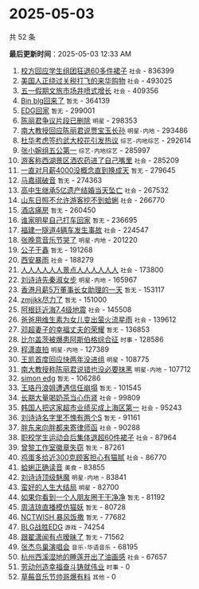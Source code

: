 # 2025-05-03

共 52 条


<!-- BEGIN -->

**最后更新时间**：2025-05-03 12:33 AM
1. [校方回应学生组团狂退60多件裙子](https://m.weibo.cn/search?containerid=100103type%3D1%26t%3D10%26q%3D%23%E6%A0%A1%E6%96%B9%E5%9B%9E%E5%BA%94%E5%AD%A6%E7%94%9F%E7%BB%84%E5%9B%A2%E7%8B%82%E9%80%8060%E5%A4%9A%E4%BB%B6%E8%A3%99%E5%AD%90%23&stream_entry_id=31&isnewpage=1&extparam=seat%3D1%26dgr%3D0%26stream_entry_id%3D31%26flag%3D1%26pos%3D0%26filter_type%3Drealtimehot%26lcate%3D5001%26c_type%3D31%26realpos%3D1%26q%3D%2523%25E6%25A0%25A1%25E6%2596%25B9%25E5%259B%259E%25E5%25BA%2594%25E5%25AD%25A6%25E7%2594%259F%25E7%25BB%2584%25E5%259B%25A2%25E7%258B%2582%25E9%2580%258060%25E5%25A4%259A%25E4%25BB%25B6%25E8%25A3%2599%25E5%25AD%2590%2523%26cate%3D5001%26band_rank%3D1%26display_time%3D1746203620%26pre_seqid%3D174620362022001801738132) `社会` - 836399
2. [美国人正绕过关税打飞的来华购物](https://m.weibo.cn/search?containerid=100103type%3D1%26t%3D10%26q%3D%23%E7%BE%8E%E5%9B%BD%E4%BA%BA%E6%AD%A3%E7%BB%95%E8%BF%87%E5%85%B3%E7%A8%8E%E6%89%93%E9%A3%9E%E7%9A%84%E6%9D%A5%E5%8D%8E%E8%B4%AD%E7%89%A9%23&stream_entry_id=31&isnewpage=1&extparam=seat%3D1%26dgr%3D0%26stream_entry_id%3D31%26flag%3D1%26pos%3D1%26filter_type%3Drealtimehot%26lcate%3D5001%26c_type%3D31%26realpos%3D2%26q%3D%2523%25E7%25BE%258E%25E5%259B%25BD%25E4%25BA%25BA%25E6%25AD%25A3%25E7%25BB%2595%25E8%25BF%2587%25E5%2585%25B3%25E7%25A8%258E%25E6%2589%2593%25E9%25A3%259E%25E7%259A%2584%25E6%259D%25A5%25E5%258D%258E%25E8%25B4%25AD%25E7%2589%25A9%2523%26cate%3D5001%26band_rank%3D2%26display_time%3D1746203620%26pre_seqid%3D174620362022001801738132) `社会` - 493025
3. [五一假期文旅市场井喷式增长](https://m.weibo.cn/search?containerid=100103type%3D1%26t%3D10%26q%3D%23%E4%BA%94%E4%B8%80%E5%81%87%E6%9C%9F%E6%96%87%E6%97%85%E5%B8%82%E5%9C%BA%E4%BA%95%E5%96%B7%E5%BC%8F%E5%A2%9E%E9%95%BF%23&stream_entry_id=31&isnewpage=1&extparam=seat%3D1%26dgr%3D0%26stream_entry_id%3D31%26flag%3D0%26pos%3D2%26filter_type%3Drealtimehot%26lcate%3D5001%26c_type%3D31%26realpos%3D3%26q%3D%2523%25E4%25BA%2594%25E4%25B8%2580%25E5%2581%2587%25E6%259C%259F%25E6%2596%2587%25E6%2597%2585%25E5%25B8%2582%25E5%259C%25BA%25E4%25BA%2595%25E5%2596%25B7%25E5%25BC%258F%25E5%25A2%259E%25E9%2595%25BF%2523%26cate%3D5001%26band_rank%3D3%26display_time%3D1746203620%26pre_seqid%3D174620362022001801738132) `社会` - 409356
4. [Bin blg回来了](https://m.weibo.cn/search?containerid=100103type%3D1%26t%3D10%26q%3DBin+blg%E5%9B%9E%E6%9D%A5%E4%BA%86&stream_entry_id=31&isnewpage=1&extparam=seat%3D1%26dgr%3D0%26stream_entry_id%3D31%26flag%3D0%26pos%3D4%26filter_type%3Drealtimehot%26lcate%3D5001%26c_type%3D31%26realpos%3D4%26q%3DBin%2520blg%25E5%259B%259E%25E6%259D%25A5%25E4%25BA%2586%26cate%3D5001%26band_rank%3D4%26display_time%3D1746203620%26pre_seqid%3D174620362022001801738132) `暂无` - 364139
5. [EDG回家](https://m.weibo.cn/search?containerid=100103type%3D1%26t%3D10%26q%3DEDG%E5%9B%9E%E5%AE%B6&stream_entry_id=31&isnewpage=1&extparam=seat%3D1%26dgr%3D0%26stream_entry_id%3D31%26flag%3D0%26pos%3D5%26filter_type%3Drealtimehot%26lcate%3D5001%26c_type%3D31%26realpos%3D5%26q%3DEDG%25E5%259B%259E%25E5%25AE%25B6%26cate%3D5001%26band_rank%3D5%26display_time%3D1746203620%26pre_seqid%3D174620362022001801738132) `暂无` - 299001
6. [陈丽君争议片段已删除](https://m.weibo.cn/search?containerid=100103type%3D1%26t%3D10%26q%3D%23%E9%99%88%E4%B8%BD%E5%90%9B%E4%BA%89%E8%AE%AE%E7%89%87%E6%AE%B5%E5%B7%B2%E5%88%A0%E9%99%A4%23&stream_entry_id=31&isnewpage=1&extparam=seat%3D1%26dgr%3D0%26stream_entry_id%3D31%26flag%3D1%26pos%3D6%26filter_type%3Drealtimehot%26lcate%3D5001%26c_type%3D31%26realpos%3D6%26q%3D%2523%25E9%2599%2588%25E4%25B8%25BD%25E5%2590%259B%25E4%25BA%2589%25E8%25AE%25AE%25E7%2589%2587%25E6%25AE%25B5%25E5%25B7%25B2%25E5%2588%25A0%25E9%2599%25A4%2523%26cate%3D5001%26band_rank%3D6%26display_time%3D1746203620%26pre_seqid%3D174620362022001801738132) `明星` - 298353
7. [南大教授回应陈丽君说贾宝玉长孙](https://m.weibo.cn/search?containerid=100103type%3D1%26t%3D10%26q%3D%23%E5%8D%97%E5%A4%A7%E6%95%99%E6%8E%88%E5%9B%9E%E5%BA%94%E9%99%88%E4%B8%BD%E5%90%9B%E8%AF%B4%E8%B4%BE%E5%AE%9D%E7%8E%89%E9%95%BF%E5%AD%99%23&stream_entry_id=31&isnewpage=1&extparam=seat%3D1%26dgr%3D0%26stream_entry_id%3D31%26flag%3D2%26pos%3D7%26filter_type%3Drealtimehot%26lcate%3D5001%26c_type%3D31%26realpos%3D7%26q%3D%2523%25E5%258D%2597%25E5%25A4%25A7%25E6%2595%2599%25E6%258E%2588%25E5%259B%259E%25E5%25BA%2594%25E9%2599%2588%25E4%25B8%25BD%25E5%2590%259B%25E8%25AF%25B4%25E8%25B4%25BE%25E5%25AE%259D%25E7%258E%2589%25E9%2595%25BF%25E5%25AD%2599%2523%26cate%3D5001%26band_rank%3D7%26display_time%3D1746203620%26pre_seqid%3D174620362022001801738132) `明星-内地` - 293486
8. [杜华考虑签约武大校花引发热议](https://m.weibo.cn/search?containerid=100103type%3D1%26t%3D10%26q%3D%E6%9D%9C%E5%8D%8E%E8%80%83%E8%99%91%E7%AD%BE%E7%BA%A6%E6%AD%A6%E5%A4%A7%E6%A0%A1%E8%8A%B1%E5%BC%95%E5%8F%91%E7%83%AD%E8%AE%AE&stream_entry_id=31&isnewpage=1&extparam=seat%3D1%26dgr%3D0%26stream_entry_id%3D31%26flag%3D2%26pos%3D8%26filter_type%3Drealtimehot%26lcate%3D5001%26c_type%3D31%26realpos%3D8%26q%3D%25E6%259D%259C%25E5%258D%258E%25E8%2580%2583%25E8%2599%2591%25E7%25AD%25BE%25E7%25BA%25A6%25E6%25AD%25A6%25E5%25A4%25A7%25E6%25A0%25A1%25E8%258A%25B1%25E5%25BC%2595%25E5%258F%2591%25E7%2583%25AD%25E8%25AE%25AE%26cate%3D5001%26band_rank%3D8%26display_time%3D1746203620%26pre_seqid%3D174620362022001801738132) `综艺-内地综艺` - 292614
9. [张小婉组五公第一](https://m.weibo.cn/search?containerid=100103type%3D1%26t%3D10%26q%3D%23%E5%BC%A0%E5%B0%8F%E5%A9%89%E7%BB%84%E4%BA%94%E5%85%AC%E7%AC%AC%E4%B8%80%23&stream_entry_id=31&isnewpage=1&extparam=seat%3D1%26dgr%3D0%26stream_entry_id%3D31%26flag%3D0%26pos%3D9%26filter_type%3Drealtimehot%26lcate%3D5001%26c_type%3D31%26realpos%3D9%26q%3D%2523%25E5%25BC%25A0%25E5%25B0%258F%25E5%25A9%2589%25E7%25BB%2584%25E4%25BA%2594%25E5%2585%25AC%25E7%25AC%25AC%25E4%25B8%2580%2523%26cate%3D5001%26band_rank%3D9%26display_time%3D1746203620%26pre_seqid%3D174620362022001801738132) `综艺-内地综艺` - 285997
10. [游客称西湖景区洒农药进了自己嘴里](https://m.weibo.cn/search?containerid=100103type%3D1%26t%3D10%26q%3D%23%E6%B8%B8%E5%AE%A2%E7%A7%B0%E8%A5%BF%E6%B9%96%E6%99%AF%E5%8C%BA%E6%B4%92%E5%86%9C%E8%8D%AF%E8%BF%9B%E4%BA%86%E8%87%AA%E5%B7%B1%E5%98%B4%E9%87%8C%23&stream_entry_id=31&isnewpage=1&extparam=seat%3D1%26dgr%3D0%26stream_entry_id%3D31%26flag%3D1%26pos%3D10%26filter_type%3Drealtimehot%26lcate%3D5001%26c_type%3D31%26realpos%3D10%26q%3D%2523%25E6%25B8%25B8%25E5%25AE%25A2%25E7%25A7%25B0%25E8%25A5%25BF%25E6%25B9%2596%25E6%2599%25AF%25E5%258C%25BA%25E6%25B4%2592%25E5%2586%259C%25E8%258D%25AF%25E8%25BF%259B%25E4%25BA%2586%25E8%2587%25AA%25E5%25B7%25B1%25E5%2598%25B4%25E9%2587%258C%2523%26cate%3D5001%26band_rank%3D10%26display_time%3D1746203620%26pre_seqid%3D174620362022001801738132) `社会` - 285209
11. [一直对月薪4000没概念直到换成天](https://m.weibo.cn/search?containerid=100103type%3D1%26t%3D10%26q%3D%E4%B8%80%E7%9B%B4%E5%AF%B9%E6%9C%88%E8%96%AA4000%E6%B2%A1%E6%A6%82%E5%BF%B5%E7%9B%B4%E5%88%B0%E6%8D%A2%E6%88%90%E5%A4%A9&stream_entry_id=31&isnewpage=1&extparam=seat%3D1%26dgr%3D0%26stream_entry_id%3D31%26flag%3D2%26pos%3D11%26filter_type%3Drealtimehot%26lcate%3D5001%26c_type%3D31%26realpos%3D11%26q%3D%25E4%25B8%2580%25E7%259B%25B4%25E5%25AF%25B9%25E6%259C%2588%25E8%2596%25AA4000%25E6%25B2%25A1%25E6%25A6%2582%25E5%25BF%25B5%25E7%259B%25B4%25E5%2588%25B0%25E6%258D%25A2%25E6%2588%2590%25E5%25A4%25A9%26cate%3D5001%26band_rank%3D11%26display_time%3D1746203620%26pre_seqid%3D174620362022001801738132) `暂无` - 279645
12. [马嘉祺破音](https://m.weibo.cn/search?containerid=100103type%3D1%26t%3D10%26q%3D%23%E9%A9%AC%E5%98%89%E7%A5%BA%E7%A0%B4%E9%9F%B3%23&stream_entry_id=31&isnewpage=1&extparam=seat%3D1%26dgr%3D0%26stream_entry_id%3D31%26flag%3D1%26pos%3D12%26filter_type%3Drealtimehot%26lcate%3D5001%26c_type%3D31%26realpos%3D12%26q%3D%2523%25E9%25A9%25AC%25E5%2598%2589%25E7%25A5%25BA%25E7%25A0%25B4%25E9%259F%25B3%2523%26cate%3D5001%26band_rank%3D12%26display_time%3D1746203620%26pre_seqid%3D174620362022001801738132) `暂无` - 274363
13. [高中生继承5亿遗产结婚当天坠亡](https://m.weibo.cn/search?containerid=100103type%3D1%26t%3D10%26q%3D%23%E9%AB%98%E4%B8%AD%E7%94%9F%E7%BB%A7%E6%89%BF5%E4%BA%BF%E9%81%97%E4%BA%A7%E7%BB%93%E5%A9%9A%E5%BD%93%E5%A4%A9%E5%9D%A0%E4%BA%A1%23&stream_entry_id=31&isnewpage=1&extparam=seat%3D1%26dgr%3D0%26stream_entry_id%3D31%26flag%3D2%26pos%3D13%26filter_type%3Drealtimehot%26lcate%3D5001%26c_type%3D31%26realpos%3D13%26q%3D%2523%25E9%25AB%2598%25E4%25B8%25AD%25E7%2594%259F%25E7%25BB%25A7%25E6%2589%25BF5%25E4%25BA%25BF%25E9%2581%2597%25E4%25BA%25A7%25E7%25BB%2593%25E5%25A9%259A%25E5%25BD%2593%25E5%25A4%25A9%25E5%259D%25A0%25E4%25BA%25A1%2523%26cate%3D5001%26band_rank%3D13%26display_time%3D1746203620%26pre_seqid%3D174620362022001801738132) `社会` - 267532
14. [山东日照不允许游客挖不到蛤蜊](https://m.weibo.cn/search?containerid=100103type%3D1%26t%3D10%26q%3D%23%E5%B1%B1%E4%B8%9C%E6%97%A5%E7%85%A7%E4%B8%8D%E5%85%81%E8%AE%B8%E6%B8%B8%E5%AE%A2%E6%8C%96%E4%B8%8D%E5%88%B0%E8%9B%A4%E8%9C%8A%23&stream_entry_id=31&isnewpage=1&extparam=seat%3D1%26dgr%3D0%26stream_entry_id%3D31%26flag%3D0%26pos%3D14%26filter_type%3Drealtimehot%26lcate%3D5001%26c_type%3D31%26realpos%3D14%26q%3D%2523%25E5%25B1%25B1%25E4%25B8%259C%25E6%2597%25A5%25E7%2585%25A7%25E4%25B8%258D%25E5%2585%2581%25E8%25AE%25B8%25E6%25B8%25B8%25E5%25AE%25A2%25E6%258C%2596%25E4%25B8%258D%25E5%2588%25B0%25E8%259B%25A4%25E8%259C%258A%2523%26cate%3D5001%26band_rank%3D14%26display_time%3D1746203620%26pre_seqid%3D174620362022001801738132) `社会` - 266770
15. [酒店痛房](https://m.weibo.cn/search?containerid=100103type%3D1%26t%3D10%26q%3D%E9%85%92%E5%BA%97%E7%97%9B%E6%88%BF&stream_entry_id=31&isnewpage=1&extparam=seat%3D1%26dgr%3D0%26stream_entry_id%3D31%26flag%3D2%26pos%3D15%26filter_type%3Drealtimehot%26lcate%3D5001%26c_type%3D31%26realpos%3D15%26q%3D%25E9%2585%2592%25E5%25BA%2597%25E7%2597%259B%25E6%2588%25BF%26cate%3D5001%26band_rank%3D15%26display_time%3D1746203620%26pre_seqid%3D174620362022001801738132) `暂无` - 260450
16. [谁家明星自己打车回家](https://m.weibo.cn/search?containerid=100103type%3D1%26t%3D10%26q%3D%E8%B0%81%E5%AE%B6%E6%98%8E%E6%98%9F%E8%87%AA%E5%B7%B1%E6%89%93%E8%BD%A6%E5%9B%9E%E5%AE%B6&stream_entry_id=31&isnewpage=1&extparam=seat%3D1%26dgr%3D0%26stream_entry_id%3D31%26flag%3D2%26pos%3D16%26filter_type%3Drealtimehot%26lcate%3D5001%26c_type%3D31%26realpos%3D16%26q%3D%25E8%25B0%2581%25E5%25AE%25B6%25E6%2598%258E%25E6%2598%259F%25E8%2587%25AA%25E5%25B7%25B1%25E6%2589%2593%25E8%25BD%25A6%25E5%259B%259E%25E5%25AE%25B6%26cate%3D5001%26band_rank%3D16%26display_time%3D1746203620%26pre_seqid%3D174620362022001801738132) `暂无` - 236695
17. [福建一隧道4辆车发生事故](https://m.weibo.cn/search?containerid=100103type%3D1%26t%3D10%26q%3D%23%E7%A6%8F%E5%BB%BA%E4%B8%80%E9%9A%A7%E9%81%934%E8%BE%86%E8%BD%A6%E5%8F%91%E7%94%9F%E4%BA%8B%E6%95%85%23&stream_entry_id=31&isnewpage=1&extparam=seat%3D1%26dgr%3D0%26stream_entry_id%3D31%26flag%3D0%26pos%3D17%26filter_type%3Drealtimehot%26lcate%3D5001%26c_type%3D31%26realpos%3D17%26q%3D%2523%25E7%25A6%258F%25E5%25BB%25BA%25E4%25B8%2580%25E9%259A%25A7%25E9%2581%25934%25E8%25BE%2586%25E8%25BD%25A6%25E5%258F%2591%25E7%2594%259F%25E4%25BA%258B%25E6%2595%2585%2523%26cate%3D5001%26band_rank%3D17%26display_time%3D1746203620%26pre_seqid%3D174620362022001801738132) `社会` - 224547
18. [张晚意音乐节哭了](https://m.weibo.cn/search?containerid=100103type%3D1%26t%3D10%26q%3D%23%E5%BC%A0%E6%99%9A%E6%84%8F%E9%9F%B3%E4%B9%90%E8%8A%82%E5%93%AD%E4%BA%86%23&stream_entry_id=31&isnewpage=1&extparam=seat%3D1%26dgr%3D0%26stream_entry_id%3D31%26flag%3D0%26pos%3D18%26filter_type%3Drealtimehot%26lcate%3D5001%26c_type%3D31%26realpos%3D18%26q%3D%2523%25E5%25BC%25A0%25E6%2599%259A%25E6%2584%258F%25E9%259F%25B3%25E4%25B9%2590%25E8%258A%2582%25E5%2593%25AD%25E4%25BA%2586%2523%26cate%3D5001%26band_rank%3D18%26display_time%3D1746203620%26pre_seqid%3D174620362022001801738132) `明星-内地` - 201220
19. [公子于鑫](https://m.weibo.cn/search?containerid=100103type%3D1%26t%3D10%26q%3D%23%E5%85%AC%E5%AD%90%E4%BA%8E%E9%91%AB%23&stream_entry_id=31&isnewpage=1&extparam=seat%3D1%26dgr%3D0%26stream_entry_id%3D31%26flag%3D1%26pos%3D19%26filter_type%3Drealtimehot%26lcate%3D5001%26c_type%3D31%26realpos%3D19%26q%3D%2523%25E5%2585%25AC%25E5%25AD%2590%25E4%25BA%258E%25E9%2591%25AB%2523%26cate%3D5001%26band_rank%3D19%26display_time%3D1746203620%26pre_seqid%3D174620362022001801738132) `暂无` - 191268
20. [西安暴雨](https://m.weibo.cn/search?containerid=100103type%3D1%26t%3D10%26q%3D%E8%A5%BF%E5%AE%89%E6%9A%B4%E9%9B%A8&stream_entry_id=31&isnewpage=1&extparam=seat%3D1%26dgr%3D0%26stream_entry_id%3D31%26flag%3D0%26pos%3D20%26filter_type%3Drealtimehot%26lcate%3D5001%26c_type%3D31%26realpos%3D20%26q%3D%25E8%25A5%25BF%25E5%25AE%2589%25E6%259A%25B4%25E9%259B%25A8%26cate%3D5001%26band_rank%3D20%26display_time%3D1746203620%26pre_seqid%3D174620362022001801738132) `社会` - 188279
21. [人人人人人人景点人人人人人人](https://m.weibo.cn/search?containerid=100103type%3D1%26t%3D10%26q%3D%23%E4%BA%BA%E4%BA%BA%E4%BA%BA%E4%BA%BA%E4%BA%BA%E4%BA%BA%E6%99%AF%E7%82%B9%E4%BA%BA%E4%BA%BA%E4%BA%BA%E4%BA%BA%E4%BA%BA%E4%BA%BA%23&stream_entry_id=31&isnewpage=1&extparam=seat%3D1%26dgr%3D0%26stream_entry_id%3D31%26flag%3D0%26pos%3D21%26filter_type%3Drealtimehot%26lcate%3D5001%26c_type%3D31%26realpos%3D21%26q%3D%2523%25E4%25BA%25BA%25E4%25BA%25BA%25E4%25BA%25BA%25E4%25BA%25BA%25E4%25BA%25BA%25E4%25BA%25BA%25E6%2599%25AF%25E7%2582%25B9%25E4%25BA%25BA%25E4%25BA%25BA%25E4%25BA%25BA%25E4%25BA%25BA%25E4%25BA%25BA%25E4%25BA%25BA%2523%26cate%3D5001%26band_rank%3D21%26display_time%3D1746203620%26pre_seqid%3D174620362022001801738132) `社会` - 173800
22. [刘诗诗先秦淑女步](https://m.weibo.cn/search?containerid=100103type%3D1%26t%3D10%26q%3D%23%E5%88%98%E8%AF%97%E8%AF%97%E5%85%88%E7%A7%A6%E6%B7%91%E5%A5%B3%E6%AD%A5%23&stream_entry_id=31&isnewpage=1&extparam=seat%3D1%26dgr%3D0%26stream_entry_id%3D31%26flag%3D0%26pos%3D22%26filter_type%3Drealtimehot%26lcate%3D5001%26c_type%3D31%26realpos%3D22%26q%3D%2523%25E5%2588%2598%25E8%25AF%2597%25E8%25AF%2597%25E5%2585%2588%25E7%25A7%25A6%25E6%25B7%2591%25E5%25A5%25B3%25E6%25AD%25A5%2523%26cate%3D5001%26band_rank%3D22%26display_time%3D1746203620%26pre_seqid%3D174620362022001801738132) `明星-内地` - 165967
23. [香港月薪5万董事长女助理的一天](https://m.weibo.cn/search?containerid=100103type%3D1%26t%3D10%26q%3D%E9%A6%99%E6%B8%AF%E6%9C%88%E8%96%AA5%E4%B8%87%E8%91%A3%E4%BA%8B%E9%95%BF%E5%A5%B3%E5%8A%A9%E7%90%86%E7%9A%84%E4%B8%80%E5%A4%A9&stream_entry_id=31&isnewpage=1&extparam=seat%3D1%26dgr%3D0%26stream_entry_id%3D31%26flag%3D2%26pos%3D23%26filter_type%3Drealtimehot%26lcate%3D5001%26c_type%3D31%26realpos%3D23%26q%3D%25E9%25A6%2599%25E6%25B8%25AF%25E6%259C%2588%25E8%2596%25AA5%25E4%25B8%2587%25E8%2591%25A3%25E4%25BA%258B%25E9%2595%25BF%25E5%25A5%25B3%25E5%258A%25A9%25E7%2590%2586%25E7%259A%2584%25E4%25B8%2580%25E5%25A4%25A9%26cate%3D5001%26band_rank%3D23%26display_time%3D1746203620%26pre_seqid%3D174620362022001801738132) `暂无` - 153117
24. [zmjjkk尽力了](https://m.weibo.cn/search?containerid=100103type%3D1%26t%3D10%26q%3Dzmjjkk%E5%B0%BD%E5%8A%9B%E4%BA%86&stream_entry_id=31&isnewpage=1&extparam=seat%3D1%26dgr%3D0%26stream_entry_id%3D31%26flag%3D1%26pos%3D24%26filter_type%3Drealtimehot%26lcate%3D5001%26c_type%3D31%26realpos%3D24%26q%3Dzmjjkk%25E5%25B0%25BD%25E5%258A%259B%25E4%25BA%2586%26cate%3D5001%26band_rank%3D24%26display_time%3D1746203620%26pre_seqid%3D174620362022001801738132) `暂无` - 151000
25. [阿根廷近海7.4级地震](https://m.weibo.cn/search?containerid=100103type%3D1%26t%3D10%26q%3D%23%E9%98%BF%E6%A0%B9%E5%BB%B7%E8%BF%91%E6%B5%B77.4%E7%BA%A7%E5%9C%B0%E9%9C%87%23&stream_entry_id=31&isnewpage=1&extparam=seat%3D1%26dgr%3D0%26stream_entry_id%3D31%26flag%3D0%26pos%3D25%26filter_type%3Drealtimehot%26lcate%3D5001%26c_type%3D31%26realpos%3D25%26q%3D%2523%25E9%2598%25BF%25E6%25A0%25B9%25E5%25BB%25B7%25E8%25BF%2591%25E6%25B5%25B77.4%25E7%25BA%25A7%25E5%259C%25B0%25E9%259C%2587%2523%26cate%3D5001%26band_rank%3D25%26display_time%3D1746203620%26pre_seqid%3D174620362022001801738132) `社会` - 145508
26. [爸爸用维生素为女儿变出萤火流星雨](https://m.weibo.cn/search?containerid=100103type%3D1%26t%3D10%26q%3D%23%E7%88%B8%E7%88%B8%E7%94%A8%E7%BB%B4%E7%94%9F%E7%B4%A0%E4%B8%BA%E5%A5%B3%E5%84%BF%E5%8F%98%E5%87%BA%E8%90%A4%E7%81%AB%E6%B5%81%E6%98%9F%E9%9B%A8%23&stream_entry_id=31&isnewpage=1&extparam=seat%3D1%26dgr%3D0%26stream_entry_id%3D31%26flag%3D0%26pos%3D26%26filter_type%3Drealtimehot%26lcate%3D5001%26c_type%3D31%26realpos%3D26%26q%3D%2523%25E7%2588%25B8%25E7%2588%25B8%25E7%2594%25A8%25E7%25BB%25B4%25E7%2594%259F%25E7%25B4%25A0%25E4%25B8%25BA%25E5%25A5%25B3%25E5%2584%25BF%25E5%258F%2598%25E5%2587%25BA%25E8%2590%25A4%25E7%2581%25AB%25E6%25B5%2581%25E6%2598%259F%25E9%259B%25A8%2523%26cate%3D5001%26band_rank%3D26%26display_time%3D1746203620%26pre_seqid%3D174620362022001801738132) `社会` - 139612
27. [邓超妻子的幸福丈夫的荣耀](https://m.weibo.cn/search?containerid=100103type%3D1%26t%3D10%26q%3D%E9%82%93%E8%B6%85%E5%A6%BB%E5%AD%90%E7%9A%84%E5%B9%B8%E7%A6%8F%E4%B8%88%E5%A4%AB%E7%9A%84%E8%8D%A3%E8%80%80&stream_entry_id=31&isnewpage=1&extparam=seat%3D1%26dgr%3D0%26stream_entry_id%3D31%26flag%3D0%26pos%3D27%26filter_type%3Drealtimehot%26lcate%3D5001%26c_type%3D31%26realpos%3D27%26q%3D%25E9%2582%2593%25E8%25B6%2585%25E5%25A6%25BB%25E5%25AD%2590%25E7%259A%2584%25E5%25B9%25B8%25E7%25A6%258F%25E4%25B8%2588%25E5%25A4%25AB%25E7%259A%2584%25E8%258D%25A3%25E8%2580%2580%26cate%3D5001%26band_rank%3D27%26display_time%3D1746203620%26pre_seqid%3D174620362022001801738132) `暂无` - 136853
28. [比尔盖茨被爆患阿斯伯格综合征](https://m.weibo.cn/search?containerid=100103type%3D1%26t%3D10%26q%3D%23%E6%AF%94%E5%B0%94%E7%9B%96%E8%8C%A8%E8%A2%AB%E7%88%86%E6%82%A3%E9%98%BF%E6%96%AF%E4%BC%AF%E6%A0%BC%E7%BB%BC%E5%90%88%E5%BE%81%23&stream_entry_id=31&isnewpage=1&extparam=seat%3D1%26dgr%3D0%26stream_entry_id%3D31%26flag%3D0%26pos%3D28%26filter_type%3Drealtimehot%26lcate%3D5001%26c_type%3D31%26realpos%3D28%26q%3D%2523%25E6%25AF%2594%25E5%25B0%2594%25E7%259B%2596%25E8%258C%25A8%25E8%25A2%25AB%25E7%2588%2586%25E6%2582%25A3%25E9%2598%25BF%25E6%2596%25AF%25E4%25BC%25AF%25E6%25A0%25BC%25E7%25BB%25BC%25E5%2590%2588%25E5%25BE%2581%2523%26cate%3D5001%26band_rank%3D28%26display_time%3D1746203620%26pre_seqid%3D174620362022001801738132) `时事` - 128586
29. [程潇直拍](https://m.weibo.cn/search?containerid=100103type%3D1%26t%3D10%26q%3D%E7%A8%8B%E6%BD%87%E7%9B%B4%E6%8B%8D&stream_entry_id=31&isnewpage=1&extparam=seat%3D1%26dgr%3D0%26stream_entry_id%3D31%26flag%3D1%26pos%3D29%26filter_type%3Drealtimehot%26lcate%3D5001%26c_type%3D31%26realpos%3D29%26q%3D%25E7%25A8%258B%25E6%25BD%2587%25E7%259B%25B4%25E6%258B%258D%26cate%3D5001%26band_rank%3D29%26display_time%3D1746203620%26pre_seqid%3D174620362022001801738132) `明星-内地` - 127389
30. [王凯首度回应快两年没进组](https://m.weibo.cn/search?containerid=100103type%3D1%26t%3D10%26q%3D%23%E7%8E%8B%E5%87%AF%E9%A6%96%E5%BA%A6%E5%9B%9E%E5%BA%94%E5%BF%AB%E4%B8%A4%E5%B9%B4%E6%B2%A1%E8%BF%9B%E7%BB%84%23&stream_entry_id=31&isnewpage=1&extparam=seat%3D1%26dgr%3D0%26stream_entry_id%3D31%26flag%3D0%26pos%3D30%26filter_type%3Drealtimehot%26lcate%3D5001%26c_type%3D31%26realpos%3D30%26q%3D%2523%25E7%258E%258B%25E5%2587%25AF%25E9%25A6%2596%25E5%25BA%25A6%25E5%259B%259E%25E5%25BA%2594%25E5%25BF%25AB%25E4%25B8%25A4%25E5%25B9%25B4%25E6%25B2%25A1%25E8%25BF%259B%25E7%25BB%2584%2523%26cate%3D5001%26band_rank%3D30%26display_time%3D1746203620%26pre_seqid%3D174620362022001801738132) `明星` - 108775
31. [南大教授称陈丽君说错也没必要抹黑](https://m.weibo.cn/search?containerid=100103type%3D1%26t%3D10%26q%3D%23%E5%8D%97%E5%A4%A7%E6%95%99%E6%8E%88%E7%A7%B0%E9%99%88%E4%B8%BD%E5%90%9B%E8%AF%B4%E9%94%99%E4%B9%9F%E6%B2%A1%E5%BF%85%E8%A6%81%E6%8A%B9%E9%BB%91%23&stream_entry_id=31&isnewpage=1&extparam=seat%3D1%26dgr%3D0%26stream_entry_id%3D31%26flag%3D1%26pos%3D31%26filter_type%3Drealtimehot%26lcate%3D5001%26c_type%3D31%26realpos%3D31%26q%3D%2523%25E5%258D%2597%25E5%25A4%25A7%25E6%2595%2599%25E6%258E%2588%25E7%25A7%25B0%25E9%2599%2588%25E4%25B8%25BD%25E5%2590%259B%25E8%25AF%25B4%25E9%2594%2599%25E4%25B9%259F%25E6%25B2%25A1%25E5%25BF%2585%25E8%25A6%2581%25E6%258A%25B9%25E9%25BB%2591%2523%26cate%3D5001%26band_rank%3D31%26display_time%3D1746203620%26pre_seqid%3D174620362022001801738132) `明星-内地` - 107712
32. [simon edg](https://m.weibo.cn/search?containerid=100103type%3D1%26t%3D10%26q%3Dsimon+edg&stream_entry_id=31&isnewpage=1&extparam=seat%3D1%26dgr%3D0%26stream_entry_id%3D31%26flag%3D1%26pos%3D32%26filter_type%3Drealtimehot%26lcate%3D5001%26c_type%3D31%26realpos%3D32%26q%3Dsimon%2520edg%26cate%3D5001%26band_rank%3D32%26display_time%3D1746203620%26pre_seqid%3D174620362022001801738132) `暂无` - 106286
33. [王珞丹浪姐遭遇信任崩塌](https://m.weibo.cn/search?containerid=100103type%3D1%26t%3D10%26q%3D%E7%8E%8B%E7%8F%9E%E4%B8%B9%E6%B5%AA%E5%A7%90%E9%81%AD%E9%81%87%E4%BF%A1%E4%BB%BB%E5%B4%A9%E5%A1%8C&stream_entry_id=31&isnewpage=1&extparam=seat%3D1%26dgr%3D0%26stream_entry_id%3D31%26flag%3D0%26pos%3D33%26filter_type%3Drealtimehot%26lcate%3D5001%26c_type%3D31%26realpos%3D33%26q%3D%25E7%258E%258B%25E7%258F%259E%25E4%25B8%25B9%25E6%25B5%25AA%25E5%25A7%2590%25E9%2581%25AD%25E9%2581%2587%25E4%25BF%25A1%25E4%25BB%25BB%25E5%25B4%25A9%25E5%25A1%258C%26cate%3D5001%26band_rank%3D33%26display_time%3D1746203620%26pre_seqid%3D174620362022001801738132) `暂无` - 101545
34. [长期大量喝奶茶当心伤肾](https://m.weibo.cn/search?containerid=100103type%3D1%26t%3D10%26q%3D%23%E9%95%BF%E6%9C%9F%E5%A4%A7%E9%87%8F%E5%96%9D%E5%A5%B6%E8%8C%B6%E5%BD%93%E5%BF%83%E4%BC%A4%E8%82%BE%23&stream_entry_id=31&isnewpage=1&extparam=seat%3D1%26dgr%3D0%26stream_entry_id%3D31%26flag%3D0%26pos%3D34%26filter_type%3Drealtimehot%26lcate%3D5001%26c_type%3D31%26realpos%3D34%26q%3D%2523%25E9%2595%25BF%25E6%259C%259F%25E5%25A4%25A7%25E9%2587%258F%25E5%2596%259D%25E5%25A5%25B6%25E8%258C%25B6%25E5%25BD%2593%25E5%25BF%2583%25E4%25BC%25A4%25E8%2582%25BE%2523%26cate%3D5001%26band_rank%3D34%26display_time%3D1746203620%26pre_seqid%3D174620362022001801738132) `社会` - 99809
35. [韩国人把这家超市业绩买成上海区第一](https://m.weibo.cn/search?containerid=100103type%3D1%26t%3D10%26q%3D%23%E9%9F%A9%E5%9B%BD%E4%BA%BA%E6%8A%8A%E8%BF%99%E5%AE%B6%E8%B6%85%E5%B8%82%E4%B8%9A%E7%BB%A9%E4%B9%B0%E6%88%90%E4%B8%8A%E6%B5%B7%E5%8C%BA%E7%AC%AC%E4%B8%80%23&stream_entry_id=31&isnewpage=1&extparam=seat%3D1%26dgr%3D0%26stream_entry_id%3D31%26flag%3D1%26pos%3D35%26filter_type%3Drealtimehot%26lcate%3D5001%26c_type%3D31%26realpos%3D35%26q%3D%2523%25E9%259F%25A9%25E5%259B%25BD%25E4%25BA%25BA%25E6%258A%258A%25E8%25BF%2599%25E5%25AE%25B6%25E8%25B6%2585%25E5%25B8%2582%25E4%25B8%259A%25E7%25BB%25A9%25E4%25B9%25B0%25E6%2588%2590%25E4%25B8%258A%25E6%25B5%25B7%25E5%258C%25BA%25E7%25AC%25AC%25E4%25B8%2580%2523%26cate%3D5001%26band_rank%3D35%26display_time%3D1746203620%26pre_seqid%3D174620362022001801738132) `社会` - 95243
36. [刘诗诗名字里不愧有两个S](https://m.weibo.cn/search?containerid=100103type%3D1%26t%3D10%26q%3D%E5%88%98%E8%AF%97%E8%AF%97%E5%90%8D%E5%AD%97%E9%87%8C%E4%B8%8D%E6%84%A7%E6%9C%89%E4%B8%A4%E4%B8%AAS&stream_entry_id=31&isnewpage=1&extparam=seat%3D1%26dgr%3D0%26stream_entry_id%3D31%26flag%3D1%26pos%3D36%26filter_type%3Drealtimehot%26lcate%3D5001%26c_type%3D31%26realpos%3D36%26q%3D%25E5%2588%2598%25E8%25AF%2597%25E8%25AF%2597%25E5%2590%258D%25E5%25AD%2597%25E9%2587%258C%25E4%25B8%258D%25E6%2584%25A7%25E6%259C%2589%25E4%25B8%25A4%25E4%25B8%25AAS%26cate%3D5001%26band_rank%3D36%26display_time%3D1746203620%26pre_seqid%3D174620362022001801738132) `暂无` - 91161
37. [胖东来向胖都来寄律师函](https://m.weibo.cn/search?containerid=100103type%3D1%26t%3D10%26q%3D%23%E8%83%96%E4%B8%9C%E6%9D%A5%E5%90%91%E8%83%96%E9%83%BD%E6%9D%A5%E5%AF%84%E5%BE%8B%E5%B8%88%E5%87%BD%23&stream_entry_id=31&isnewpage=1&extparam=seat%3D1%26dgr%3D0%26stream_entry_id%3D31%26flag%3D0%26pos%3D37%26filter_type%3Drealtimehot%26lcate%3D5001%26c_type%3D31%26realpos%3D37%26q%3D%2523%25E8%2583%2596%25E4%25B8%259C%25E6%259D%25A5%25E5%2590%2591%25E8%2583%2596%25E9%2583%25BD%25E6%259D%25A5%25E5%25AF%2584%25E5%25BE%258B%25E5%25B8%2588%25E5%2587%25BD%2523%26cate%3D5001%26band_rank%3D37%26display_time%3D1746203620%26pre_seqid%3D174620362022001801738132) `社会` - 90288
38. [职校学生运动会后集体退超60件裙子](https://m.weibo.cn/search?containerid=100103type%3D1%26t%3D10%26q%3D%23%E8%81%8C%E6%A0%A1%E5%AD%A6%E7%94%9F%E8%BF%90%E5%8A%A8%E4%BC%9A%E5%90%8E%E9%9B%86%E4%BD%93%E9%80%80%E8%B6%8560%E4%BB%B6%E8%A3%99%E5%AD%90%23&stream_entry_id=31&isnewpage=1&extparam=seat%3D1%26dgr%3D0%26stream_entry_id%3D31%26flag%3D1%26pos%3D38%26filter_type%3Drealtimehot%26lcate%3D5001%26c_type%3D31%26realpos%3D38%26q%3D%2523%25E8%2581%258C%25E6%25A0%25A1%25E5%25AD%25A6%25E7%2594%259F%25E8%25BF%2590%25E5%258A%25A8%25E4%25BC%259A%25E5%2590%258E%25E9%259B%2586%25E4%25BD%2593%25E9%2580%2580%25E8%25B6%258560%25E4%25BB%25B6%25E8%25A3%2599%25E5%25AD%2590%2523%26cate%3D5001%26band_rank%3D38%26display_time%3D1746203620%26pre_seqid%3D174620362022001801738132) `社会` - 87964
39. [曾黎工作室徽章失窃](https://m.weibo.cn/search?containerid=100103type%3D1%26t%3D10%26q%3D%E6%9B%BE%E9%BB%8E%E5%B7%A5%E4%BD%9C%E5%AE%A4%E5%BE%BD%E7%AB%A0%E5%A4%B1%E7%AA%83&stream_entry_id=31&isnewpage=1&extparam=seat%3D1%26dgr%3D0%26stream_entry_id%3D31%26flag%3D0%26pos%3D39%26filter_type%3Drealtimehot%26lcate%3D5001%26c_type%3D31%26realpos%3D39%26q%3D%25E6%259B%25BE%25E9%25BB%258E%25E5%25B7%25A5%25E4%25BD%259C%25E5%25AE%25A4%25E5%25BE%25BD%25E7%25AB%25A0%25E5%25A4%25B1%25E7%25AA%2583%26cate%3D5001%26band_rank%3D39%26display_time%3D1746203620%26pre_seqid%3D174620362022001801738132) `暂无` - 87261
40. [鸡蛋多给近300克顾客担心有猫腻](https://m.weibo.cn/search?containerid=100103type%3D1%26t%3D10%26q%3D%23%E9%B8%A1%E8%9B%8B%E5%A4%9A%E7%BB%99%E8%BF%91300%E5%85%8B%E9%A1%BE%E5%AE%A2%E6%8B%85%E5%BF%83%E6%9C%89%E7%8C%AB%E8%85%BB%23&stream_entry_id=31&isnewpage=1&extparam=seat%3D1%26dgr%3D0%26stream_entry_id%3D31%26flag%3D1%26pos%3D40%26filter_type%3Drealtimehot%26lcate%3D5001%26c_type%3D31%26realpos%3D40%26q%3D%2523%25E9%25B8%25A1%25E8%259B%258B%25E5%25A4%259A%25E7%25BB%2599%25E8%25BF%2591300%25E5%2585%258B%25E9%25A1%25BE%25E5%25AE%25A2%25E6%258B%2585%25E5%25BF%2583%25E6%259C%2589%25E7%258C%25AB%25E8%2585%25BB%2523%26cate%3D5001%26band_rank%3D40%26display_time%3D1746203620%26pre_seqid%3D174620362022001801738132) `社会` - 86770
41. [蛤蜊正确读音](https://m.weibo.cn/search?containerid=100103type%3D1%26t%3D10%26q%3D%23%E8%9B%A4%E8%9C%8A%E6%AD%A3%E7%A1%AE%E8%AF%BB%E9%9F%B3%23&stream_entry_id=31&isnewpage=1&extparam=seat%3D1%26dgr%3D0%26stream_entry_id%3D31%26flag%3D1%26pos%3D41%26filter_type%3Drealtimehot%26lcate%3D5001%26c_type%3D31%26realpos%3D41%26q%3D%2523%25E8%259B%25A4%25E8%259C%258A%25E6%25AD%25A3%25E7%25A1%25AE%25E8%25AF%25BB%25E9%259F%25B3%2523%26cate%3D5001%26band_rank%3D41%26display_time%3D1746203620%26pre_seqid%3D174620362022001801738132) `美食` - 83855
42. [刘诗诗顶级魅魔](https://m.weibo.cn/search?containerid=100103type%3D1%26t%3D10%26q%3D%23%E5%88%98%E8%AF%97%E8%AF%97%E9%A1%B6%E7%BA%A7%E9%AD%85%E9%AD%94%23&stream_entry_id=31&isnewpage=1&extparam=seat%3D1%26dgr%3D0%26stream_entry_id%3D31%26flag%3D0%26pos%3D42%26filter_type%3Drealtimehot%26lcate%3D5001%26c_type%3D31%26realpos%3D42%26q%3D%2523%25E5%2588%2598%25E8%25AF%2597%25E8%25AF%2597%25E9%25A1%25B6%25E7%25BA%25A7%25E9%25AD%2585%25E9%25AD%2594%2523%26cate%3D5001%26band_rank%3D42%26display_time%3D1746203620%26pre_seqid%3D174620362022001801738132) `明星-内地` - 83841
43. [蛮好的人生大结局](https://m.weibo.cn/search?containerid=100103type%3D1%26t%3D10%26q%3D%E8%9B%AE%E5%A5%BD%E7%9A%84%E4%BA%BA%E7%94%9F%E5%A4%A7%E7%BB%93%E5%B1%80&stream_entry_id=31&isnewpage=1&extparam=seat%3D1%26dgr%3D0%26stream_entry_id%3D31%26flag%3D0%26pos%3D43%26filter_type%3Drealtimehot%26lcate%3D5001%26c_type%3D31%26realpos%3D43%26q%3D%25E8%259B%25AE%25E5%25A5%25BD%25E7%259A%2584%25E4%25BA%25BA%25E7%2594%259F%25E5%25A4%25A7%25E7%25BB%2593%25E5%25B1%2580%26cate%3D5001%26band_rank%3D43%26display_time%3D1746203620%26pre_seqid%3D174620362022001801738132) `明星` - 82700
44. [如果你看到一个人朋友圈干干净净](https://m.weibo.cn/search?containerid=100103type%3D1%26t%3D10%26q%3D%E5%A6%82%E6%9E%9C%E4%BD%A0%E7%9C%8B%E5%88%B0%E4%B8%80%E4%B8%AA%E4%BA%BA%E6%9C%8B%E5%8F%8B%E5%9C%88%E5%B9%B2%E5%B9%B2%E5%87%80%E5%87%80&stream_entry_id=31&isnewpage=1&extparam=seat%3D1%26dgr%3D0%26stream_entry_id%3D31%26flag%3D0%26pos%3D44%26filter_type%3Drealtimehot%26lcate%3D5001%26c_type%3D31%26realpos%3D44%26q%3D%25E5%25A6%2582%25E6%259E%259C%25E4%25BD%25A0%25E7%259C%258B%25E5%2588%25B0%25E4%25B8%2580%25E4%25B8%25AA%25E4%25BA%25BA%25E6%259C%258B%25E5%258F%258B%25E5%259C%2588%25E5%25B9%25B2%25E5%25B9%25B2%25E5%2587%2580%25E5%2587%2580%26cate%3D5001%26band_rank%3D44%26display_time%3D1746203620%26pre_seqid%3D174620362022001801738132) `暂无` - 81192
45. [周洁琼直播模仿猫妖](https://m.weibo.cn/search?containerid=100103type%3D1%26t%3D10%26q%3D%E5%91%A8%E6%B4%81%E7%90%BC%E7%9B%B4%E6%92%AD%E6%A8%A1%E4%BB%BF%E7%8C%AB%E5%A6%96&stream_entry_id=31&isnewpage=1&extparam=seat%3D1%26dgr%3D0%26stream_entry_id%3D31%26flag%3D1%26pos%3D45%26filter_type%3Drealtimehot%26lcate%3D5001%26c_type%3D31%26realpos%3D45%26q%3D%25E5%2591%25A8%25E6%25B4%2581%25E7%2590%25BC%25E7%259B%25B4%25E6%2592%25AD%25E6%25A8%25A1%25E4%25BB%25BF%25E7%258C%25AB%25E5%25A6%2596%26cate%3D5001%26band_rank%3D45%26display_time%3D1746203620%26pre_seqid%3D174620362022001801738132) `暂无` - 80728
46. [NCTWISH 暴风饭撒](https://m.weibo.cn/search?containerid=100103type%3D1%26t%3D10%26q%3DNCTWISH+%E6%9A%B4%E9%A3%8E%E9%A5%AD%E6%92%92&stream_entry_id=31&isnewpage=1&extparam=seat%3D1%26dgr%3D0%26stream_entry_id%3D31%26flag%3D1%26pos%3D46%26filter_type%3Drealtimehot%26lcate%3D5001%26c_type%3D31%26realpos%3D46%26q%3DNCTWISH%2520%25E6%259A%25B4%25E9%25A3%258E%25E9%25A5%25AD%25E6%2592%2592%26cate%3D5001%26band_rank%3D46%26display_time%3D1746203620%26pre_seqid%3D174620362022001801738132) `暂无` - 77682
47. [BLG战胜EDG](https://m.weibo.cn/search?containerid=100103type%3D1%26t%3D10%26q%3D%23BLG%E6%88%98%E8%83%9CEDG%23&stream_entry_id=31&isnewpage=1&extparam=seat%3D1%26dgr%3D0%26stream_entry_id%3D31%26flag%3D1%26pos%3D47%26filter_type%3Drealtimehot%26lcate%3D5001%26c_type%3D31%26realpos%3D47%26q%3D%2523BLG%25E6%2588%2598%25E8%2583%259CEDG%2523%26cate%3D5001%26band_rank%3D47%26display_time%3D1746203620%26pre_seqid%3D174620362022001801738132) `游戏` - 74254
48. [跟翟潇闻有点暧昧了](https://m.weibo.cn/search?containerid=100103type%3D1%26t%3D10%26q%3D%E8%B7%9F%E7%BF%9F%E6%BD%87%E9%97%BB%E6%9C%89%E7%82%B9%E6%9A%A7%E6%98%A7%E4%BA%86&stream_entry_id=31&isnewpage=1&extparam=seat%3D1%26dgr%3D0%26stream_entry_id%3D31%26flag%3D1%26pos%3D48%26filter_type%3Drealtimehot%26lcate%3D5001%26c_type%3D31%26realpos%3D48%26q%3D%25E8%25B7%259F%25E7%25BF%259F%25E6%25BD%2587%25E9%2597%25BB%25E6%259C%2589%25E7%2582%25B9%25E6%259A%25A7%25E6%2598%25A7%25E4%25BA%2586%26cate%3D5001%26band_rank%3D48%26display_time%3D1746203620%26pre_seqid%3D174620362022001801738132) `暂无` - 71562
49. [张杰鸟巢演唱会](https://m.weibo.cn/search?containerid=100103type%3D1%26t%3D10%26q%3D%E5%BC%A0%E6%9D%B0%E9%B8%9F%E5%B7%A2%E6%BC%94%E5%94%B1%E4%BC%9A&stream_entry_id=31&isnewpage=1&extparam=seat%3D1%26dgr%3D0%26stream_entry_id%3D31%26flag%3D1%26pos%3D49%26filter_type%3Drealtimehot%26lcate%3D5001%26c_type%3D31%26realpos%3D49%26q%3D%25E5%25BC%25A0%25E6%259D%25B0%25E9%25B8%259F%25E5%25B7%25A2%25E6%25BC%2594%25E5%2594%25B1%25E4%25BC%259A%26cate%3D5001%26band_rank%3D49%26display_time%3D1746203620%26pre_seqid%3D174620362022001801738132) `音乐-华语音乐` - 68195
50. [杭州西溪湿地的睡莲开出了油画感](https://m.weibo.cn/search?containerid=100103type%3D1%26t%3D10%26q%3D%23%E6%9D%AD%E5%B7%9E%E8%A5%BF%E6%BA%AA%E6%B9%BF%E5%9C%B0%E7%9A%84%E7%9D%A1%E8%8E%B2%E5%BC%80%E5%87%BA%E4%BA%86%E6%B2%B9%E7%94%BB%E6%84%9F%23&stream_entry_id=31&isnewpage=1&extparam=seat%3D1%26dgr%3D0%26stream_entry_id%3D31%26flag%3D1%26pos%3D50%26filter_type%3Drealtimehot%26lcate%3D5001%26c_type%3D31%26realpos%3D50%26q%3D%2523%25E6%259D%25AD%25E5%25B7%259E%25E8%25A5%25BF%25E6%25BA%25AA%25E6%25B9%25BF%25E5%259C%25B0%25E7%259A%2584%25E7%259D%25A1%25E8%258E%25B2%25E5%25BC%2580%25E5%2587%25BA%25E4%25BA%2586%25E6%25B2%25B9%25E7%2594%25BB%25E6%2584%259F%2523%26cate%3D5001%26band_rank%3D50%26display_time%3D1746203620%26pre_seqid%3D174620362022001801738132) `社会` - 67657
51. [劳动创造幸福奋斗铸就伟业](https://m.weibo.cn/search?containerid=100103type%3D1%26t%3D10%26q%3D%23%E5%8A%B3%E5%8A%A8%E5%88%9B%E9%80%A0%E5%B9%B8%E7%A6%8F%E5%A5%8B%E6%96%97%E9%93%B8%E5%B0%B1%E4%BC%9F%E4%B8%9A%23&stream_entry_id=51&isnewpage=1&extparam=seat%3D1%26dgr%3D0%26filter_type%3Drealtimehot%26stream_entry_id%3D51%26c_type%3D51%26cate%3D10103%26pos%3D0%26q%3D%2523%25E5%258A%25B3%25E5%258A%25A8%25E5%2588%259B%25E9%2580%25A0%25E5%25B9%25B8%25E7%25A6%258F%25E5%25A5%258B%25E6%2596%2597%25E9%2593%25B8%25E5%25B0%25B1%25E4%25BC%259F%25E4%25B8%259A%2523%26display_time%3D1746203620%26pre_seqid%3D174620362022001801738132) `时事` - 0
52. [草莓音乐节帅哥爆有料](https://m.weibo.cn/search?containerid=100103type%3D1%26t%3D10%26q%3D%23%E8%8D%89%E8%8E%93%E9%9F%B3%E4%B9%90%E8%8A%82%E5%B8%85%E5%93%A5%E7%88%86%E6%9C%89%E6%96%99%23&stream_entry_id=31&isnewpage=1&extparam=seat%3D1%26dgr%3D0%26adid%3D284715%26stream_entry_id%3D31%26topic_ad%3D1%26cate%3D5001%26filter_type%3Drealtimehot%26lcate%3D5001%26c_type%3D31%26band_rank%3D4%26q%3D%2523%25E8%258D%2589%25E8%258E%2593%25E9%259F%25B3%25E4%25B9%2590%25E8%258A%2582%25E5%25B8%2585%25E5%2593%25A5%25E7%2588%2586%25E6%259C%2589%25E6%2596%2599%2523%26is_ad_pos%3D1%26pos%3D3%26display_time%3D1746203620%26pre_seqid%3D174620362022001801738132) `其他` - 0

<!-- END -->


